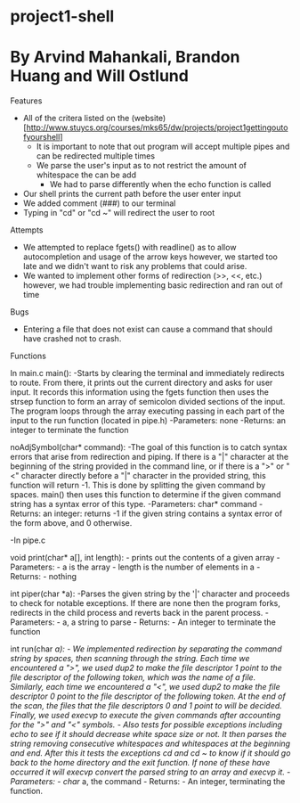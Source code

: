 # project1-shell
# By Arvind Mahankali, Brandon Huang and Will Ostlund

Features
- All of the critera listed on the (website)[http://www.stuycs.org/courses/mks65/dw/projects/project1gettingoutofyourshell]
    - It is important to note that out program will accept multiple pipes and can be redirected multiple times
    - We parse the user's input as to not restrict the amount of whitespace the can be add
        - We had to parse differently when the echo function is called
- Our shell prints the current path before the user enter input
- We added comment (###) to our terminal
- Typing in "cd" or "cd ~" will redirect the user to root

Attempts
- We attempted to replace fgets() with readline() as to allow autocompletion and usage of the arrow keys however, we started too late and we didn't want to risk any problems that could arise.
- We wanted to implement other forms of redirection (>>, <<, etc.) however, we had trouble implementing basic redirection and ran out of time

Bugs
- Entering a file that does not exist can cause a command 
that should have crashed not to crash.

Functions

In main.c
main(): 
    -Starts by clearing the terminal and immediately 
    redirects to route. From there, it prints out the current 
    directory and asks for user input. It records this 
    information using the fgets function then uses the strsep
    function to form an array of semicolon divided sections of
    the input. The program loops through the array executing
    passing in each part of the input to the run function 
    (located in pipe.h)
        -Parameters: none
        -Returns: an integer to terminate the function

noAdjSymbol(char* command): 
    -The goal of this function is to
    catch syntax errors that arise from redirection and piping. If
    there is a "|" character at the beginning of the string provided
    in the command line, or if there is a ">" or "<" character directly
    before a "|" character in the provided string, this function will
    return -1. This is done by splitting the given command by spaces.
    main() then uses this function to determine if the given command
    string has a syntax error of this type.
        -Parameters: char* command
        -Returns: an integer: returns -1 if the given string contains
        a syntax error of the form above, and 0 otherwise.
        
-In pipe.c
    
void print(char* a[], int length): 
    - prints out the contents of a given array
        - Parameters:
            - a is the array
            - length is the number of elements in a
        - Returns:
            - nothing
    
int piper(char *a): 
    -Parses the given string by the '|'
    character and proceeds to check for notable exceptions. 
    If there are none then the program forks, redirects in the
    child process and reverts back in the parent process.
        - Parameters:
            - a, a string to parse
        - Returns:
            - An integer to terminate the function

int run(char *a):
    - We implemented redirection by separating the command string by spaces, then
    scanning through the string. Each time we encountered a ">", we used dup2 to
    make the file descriptor 1 point to the file descriptor of the following token,
    which was the name of a file. Similarly, each time we encountered a "<", we used
    dup2 to make the file descriptor 0 point to the file descriptor of the following
    token. At the end of the scan, the files that the file descriptors 0 and 1 point
    to will be decided. Finally, we used execvp to execute the given commands after
    accounting for the ">" and "<" symbols.
    - Also tests for possible exceptions including echo to see if
    it should decrease white space size or not. It then parses
    the string removing consecutive whitespaces and whitespaces
    at the beginning and end. After this it tests the exceptions
    cd and cd ~ to know if it should go back to the home directory
    and the exit function. If none of these have occurred it will
    execvp convert the parsed string to an array and execvp
    it.
        - Parameters: 
            - char* a, the command
        - Returns:
            - An integer, terminating the function.


